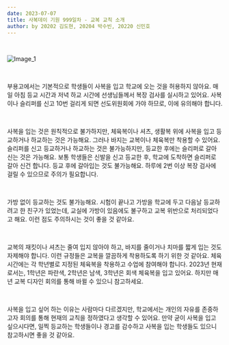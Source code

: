 ```yaml
---
date: 2023-07-07
title: 사복데이 기원 999일차 - 교복 교칙 소개
author: by 20202 김도현, 20204 박수빈, 20220 신민호
---
```


<br />

![Image_1](/%EC%82%AC%EB%B3%B5%EB%8D%B0%EC%9D%B4_%EA%B8%B0%EC%9B%90_999%EC%9D%BC%EC%B0%A8_%EC%82%AC%EC%A7%84_1.jpg)

<br />

부용고에서는 기본적으로 학생들이 사복을 입고 학교에 오는 것을 허용하지 않아요. 매일 아침 등교 시간과 저녁 하교 시간에 선생님들께서 복장 검사를 실시하고 있어요. 사복이나 슬리퍼를 신고 10번 걸리게 되면 선도위원회에 가야 하므로, 이에 유의해야 합니다.

<br />

사복을 입는 것은 원칙적으로 불가하지만, 체육복이나 셔츠, 생활복 위에 사복을 입고 등교하거나 하교하는 것은 가능해요. 그러나 바지는 교복이나 체육복만 착용할 수 있어요.
슬리퍼를 신고 등교하거나 하교하는 것은 불가능하지만, 등교한 후에는 슬리퍼로 갈아 신는 것은 가능해요. 보통 학생들은 신발을 신고 등교한 후, 학교에 도착하면 슬리퍼로 갈아 신건 합니다.
등교 후에 갈아입는 것도 불가능해요. 하루에 2번 이상 복장 검사에 걸릴 수 있으므로 주의가 필요합니다.

<br />

가방 없이 등교하는 것도 불가능해요. 시험이 끝나고 가방을 학교에 두고 다음날 등교하려고 한 친구가 있었는데, 교실에 가방이 있음에도 불구하고 교복 위반으로 처리되었다고 해요. 이런 점도 주의하시는 것이 좋을 것 같아요.

<br />

교복의 재킷이나 셔츠는 줄여 입지 않아야 하고, 바지를 줄이거나 치마를 짧게 입는 것도 자제해야 합니다. 이런 규정들은 교복을 깔끔하게 착용하도록 하기 위한 것 같아요.
체육 시간에는 각 학년별로 지정된 체육복을 착용하고 수업에 참여해야 합니다. 2023년 현재로서는, 1학년은 파란색, 2학년은 남색, 3학년은 회색 체육복을 입고 있어요. 하지만 매년 교복 디자인 회의를 통해 바뀔 수 있으니 참고하세요.

<br />

사복을 입고 싶어 하는 이유는 사람마다 다르겠지만, 학교에서는 개인의 자유를 존중하고자 회의를 통해 현재의 교칙을 정하였다고 생각할 수 있어요. 만약 굳이 사복을 입고 싶으시다면, 일찍 등교하는 학생들이나 경고를 감수하고 사복을 입는 학생들도 있으니 참고하시면 좋을 것 같아요.